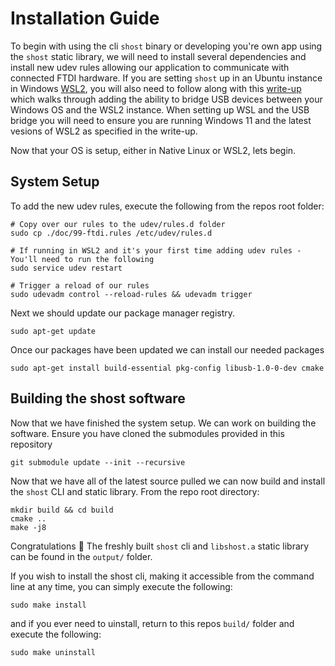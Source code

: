 # Installation Guide
To begin with using the cli ```shost``` binary or developing you're own app using the ```shost``` static library, we will need to install several dependencies and install new udev rules allowing our application to communicate with connected FTDI hardware. If you are setting ```shost``` up in an Ubuntu instance in Windows [WSL2](https://docs.microsoft.com/en-us/windows/wsl/install), you will also need to follow along with this [write-up](https://devblogs.microsoft.com/commandline/connecting-usb-devices-to-wsl/) which walks through adding the ability to bridge USB devices between your Windows OS and the WSL2 instance. When setting up WSL and the USB bridge you will need to ensure you are running Windows 11 and the latest vesions of WSL2 as specified in the write-up.

Now that your OS is setup, either in Native Linux or WSL2, lets begin.

## System Setup
To add the new udev rules, execute the following from the repos root folder:
```console
# Copy over our rules to the udev/rules.d folder
sudo cp ./doc/99-ftdi.rules /etc/udev/rules.d

# If running in WSL2 and it's your first time adding udev rules - You'll need to run the following
sudo service udev restart

# Trigger a reload of our rules
sudo udevadm control --reload-rules && udevadm trigger
```
Next we should update our package manager registry.
```console
sudo apt-get update
```
Once our packages have been updated we can install our needed packages
```console
sudo apt-get install build-essential pkg-config libusb-1.0-0-dev cmake
```

## Building the shost software
Now that we have finished the system setup. We can work on building the software. Ensure you have cloned the submodules provided in this repository
```console
git submodule update --init --recursive
```
Now that we have all of the latest source pulled we can now build and install the ```shost``` CLI and static library. From the repo root directory:
```console
mkdir build && cd build
cmake ..
make -j8
```
Congratulations 🎉 The freshly built ```shost``` cli and ```libshost.a``` static library can be found in the ```output/``` folder.

If you wish to install the shost cli, making it accessible from the command line at any time, you can simply execute the following:
```console
sudo make install
```
and if you ever need to uinstall, return to this repos ```build/``` folder and execute the following:
```console
sudo make uninstall
```